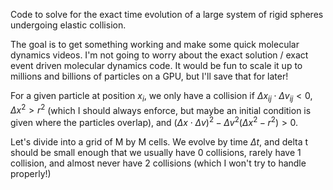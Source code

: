Code to solve for the exact time evolution of a large system of rigid spheres undergoing elastic collision. 

The goal is to get something working and make some quick molecular dynamics videos. I'm not going to worry about the exact solution / exact event driven molecular dynamics code. 
It would be fun to scale it up to millions and billions of particles on a GPU, but I'll save that for later!

For a given particle at position $x_i$, we only have a collision if $\Delta x_{ij}\cdot \Delta v_{ij}\lt 0$, $\Delta x^2\gt r^2$ (which I should always enforce, but maybe an initial condition is given where the particles overlap), and $(\Delta x\cdot \Delta v)^2-\Delta v^2(\Delta x^2-r^2)\gt 0$. 

Let's divide into a grid of M by M cells. We evolve by time $\Delta t$, and delta t should be small enough that we usually have 0 collisions, rarely have 1 collision, and almost never have 2 collisions (which I won't try to handle properly!)





